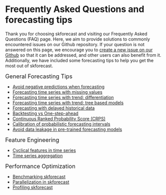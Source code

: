 # Frequently Asked Questions and forecasting tips

Thank you for choosing skforecast and visiting our Frequently Asked Questions (FAQ) page. Here, we aim to provide solutions to commonly encountered issues on our Github repository. If your question is not answered on this page, we encourage you to [create a new issue on our Github](https://github.com/skforecast/skforecast/issues) so that it can be addressed, and other users can also benefit from it. Additionally, we have included some forecasting tips to help you get the most out of skforecast.

<span style="font-size: 1.3em;">General Forecasting Tips</span>

+ [Avoid negative predictions when forecasting](../faq/non-negative-predictions.html)
+ [Forecasting time series with missing values](../faq/forecasting-time-series-with-missing-values.html)
+ [Forecasting time series with trend: differentiation](../user_guides/time-series-differentiation.html)
+ [Forecasting time series with trend: tree based models](https://cienciadedatos.net/documentos/py49-modelling-time-series-trend-with-tree-based-models.html)
+ [Forecasting with delayed historical data](../faq/forecasting-with-delayed-historical-data.html)
+ [Backtesting vs One-step-ahead](../faq/parameters-search-backtesting-vs-one-step-ahead.html)
+ [Continuous Ranked Probability Score (CRPS)](../faq/probabilistic-forecasting-crps-score.html)
+ [Calibration of probabilistic forecasting intervals](../faq/probabilistic-forecasting-calibrate-intervals.html)
+ [Avoid data leakage in pre-trained forecasting models](https://cienciadedatos.net/documentos/py63-data-leakage-pre-trained-forecasting-models.html)

<span style="font-size: 1.3em;">Feature Engineering</span>

+ [Cyclical features in time series](../faq/cyclical-features-time-series.html)
+ [Time series aggregation](../faq/time-series-aggregation.html)

<span style="font-size: 1.3em;">Performance Optimization</span>

+ [Benchmarking skforecast](../faq/skforecast-benchmark.html)
+ [Parallelization in skforecast](../faq/parallelization-skforecast.html)
+ [Profiling skforecast](../faq/profiling-skforecast.html)
